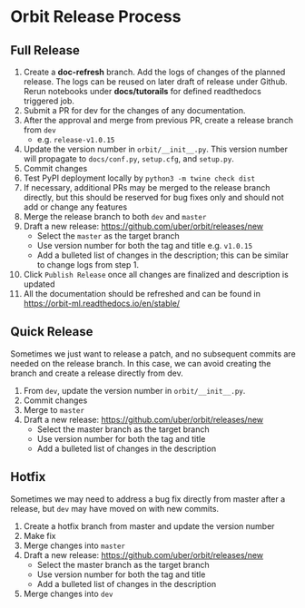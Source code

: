 # Orbit Release Process

## Full Release
1. Create a **doc-refresh** branch. Add the logs of changes of the planned release.  The logs can be reused on later draft of release under Github.
   Rerun notebooks under **docs/tutorails** for defined readthedocs triggered job.
2. Submit a PR for dev for the changes of any documentation. 
3. After the approval and merge from previous PR, create a release branch from `dev`
    - e.g. `release-v1.0.15`
4. Update the version number in `orbit/__init__.py`. This version number will propagate to `docs/conf.py`, `setup.cfg`, and `setup.py`.
5. Commit changes
6. Test PyPI deployment locally by `python3 -m twine check dist`   
7. If necessary, additional PRs may be merged to the release branch directly, but this should be reserved for bug fixes only and should not add or change any features
8. Merge the release branch to both `dev` and `master`
9. Draft a new release: https://github.com/uber/orbit/releases/new
    - Select the `master` as the target branch
    - Use version number for both the tag and title e.g. `v1.0.15`
    - Add a bulleted list of changes in the description; this can be similar to change logs from step 1.
10. Click `Publish Release` once all changes are finalized and description is updated
11. All the documentation should be refreshed and can be found in https://orbit-ml.readthedocs.io/en/stable/


## Quick Release
Sometimes we just want to release a patch, and no subsequent commits are needed on the release branch.
In this case, we can avoid creating the branch and create a release directly from dev.

1. From `dev`, update the version number in `orbit/__init__.py`.
2. Commit changes
3. Merge to `master`
4. Draft a new release: https://github.com/uber/orbit/releases/new
    - Select the master branch as the target branch
    - Use version number for both the tag and title
    - Add a bulleted list of changes in the description
    
    
## Hotfix
Sometimes we may need to address a bug fix directly from master after a release, but `dev` may have moved on with new commits.

1. Create a hotfix branch from master and update the version number
2. Make fix
3. Merge changes into `master`
4. Draft a new release: https://github.com/uber/orbit/releases/new
    - Select the master branch as the target branch
    - Use version number for both the tag and title
    - Add a bulleted list of changes in the description
5. Merge changes into `dev`
